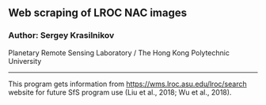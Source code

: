 ## Web scraping of LROC NAC images
### Author: Sergey Krasilnikov

Planetary Remote Sensing Laboratory / The Hong Kong Polytechnic University

---

This program gets information from https://wms.lroc.asu.edu/lroc/search website for future SfS program use
(Liu et al., 2018; Wu et al., 2018).
